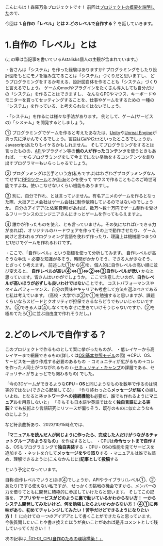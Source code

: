 こんにちは！森羅万象プロジェクトです！
前回は[プロジェクトの概要を説明した](https://github.com/shinrabansyo/tech-blog/blob/main/Articles/00-%E3%81%AF%E3%81%98%E3%82%81%E3%81%AB/00-01_%E8%87%AA%E5%B7%B1%E7%B4%B9%E4%BB%8B.md)ので、
  
今回は
**1.自作の「レベル」とは
2.どのレベルで自作する？**
を話していきます。
  
  
# 1.自作の「レベル」とは
(この章は当記事を書いているAstalisks個人の主観が含まれています。)
  
・皆さんは「システム」を作った経験はありますか?
プログラミングをしたり設計図をもとにモノを組み立てることは「システム」づくりだと思いますし、
どうプログラミングをするか考える、設計図自体を作ることも「システム」づくりと言えるでしょう。
ゲームのmodやプラグインをたくさん導入しても自分だけの「システム」を作ることはできますし、
なんならPCやマウス、キーボードやモニターを買ってセッティングすることを、仕事やゲームをするための
一種の「システム」を作っている、と考えられなくはないでしょう。
  
・「システム」を作るには様々な手法があります。
例として、ゲーム(サービスの)「システム」を開発するとしましょう。
  
① プログラミングでゲームを作ると考えたあなたは、[Unity](https://unity.com/ja/download)や[Unreal Engine](https://www.unrealengine.com/ja/unreal-engine-5)が
真っ先に浮かんでくるでしょう。言語は[C#](https://dotnet.microsoft.com/ja-jp/languages/csharp)や[C++](https://learn.microsoft.com/ja-jp/cpp/cpp/welcome-back-to-cpp-modern-cpp?view=msvc-170)といったところでしょうか。Javascriptあたりもイケるかもしれません。
そしてプログラミングをするとは言ったものの、[API](https://gblogs.cisco.com/jp/2021/08/whats_rest-api_basic/)やプラグイン等の**他の人が作ったコンテンツ**を使うときもあれば、
一からプログラミングをして今までにない挙動をするコンテンツを創り出すプログラマーもいらっしゃるでしょう。
  
② プログラミングは苦手という方(私もですよ)はわざわざプログラミングなんてせずに[RPGツクール](https://tkool.jp/mv/about/index.html)とか[Glide](https://www.glideapps.com/)とかを使って
マウスで作ることもこのご時世可能ですよね。使いこなせないくらい機能もありますし。
  
③ 別に、自分で作れ、とは言っていません。有名アニメのゲームを作るとなった際、大抵アニメ会社はゲーム会社に制作依頼しているのではないのでしょうか。
自分のアイデア(と依頼費用)があれば、数万～数十万円でゲーム制作を受けるフリーランスのエンジニアさんにきっとゲームを作ってもらえますよ。
  
④ 誰かが作ったものを使え、とも言っていません。その気になれば(+できる力があれば)、オリジナルのハードウェアを作ってその上で動作させたり、
ゲーム向けと言われるプログラミング言語を使わず作ったり、理論上は機械語つまり0と1だけでゲームを作れるわけです。
  
・ここで、「自作レベル」という指標を使って分析してみます。
自作レベルが高そうな手法 = 必要な知識が多そう、時間がかかりそう、できる人が少なそう、とざっくり考えます。
前述した①から④を、個人的に自作レベルの高い順に並び変えると、
**自作レベルが高い④⇔①⇔②⇔③自作レベルが低い**
かなと思っています。皆さんはいかがでしょうか。
ここで注意したいのが、**自作レベルが高いほうが必ずしも良いわけではない**ことです。
コストパフォーマンスやタイムパフォーマンス、自分の興味やキャリアも考慮して方法を選ぶべきであると私は考えています。
(高校・大学では②か①を勉強すると思いますが、課題くらいならスピードとクオリティが担保できるならどうでもいいじゃないですか。
③できる人は④しなくても幸せに生きていけそうじゃないですか、②を極めてたら①に並ぶ自由度で作れそうだし。)
  
  
# 2.どのレベルで自作する？
  
このプロジェクトで作るものとして案に挙がったものが、
・低レイヤーから高レイヤーまで網羅できるもの(詳しくは[OSI基本参照モデル](https://www.iso.org/ics/35.100/x/)の図)
→CPU、OS、サービスを一通り作成する必要のあるもの
・コミュニティが広がるもの→コレを作った人同士がつながれるもの
(+[セキュリティ・キャンプ](https://www.ipa.go.jp/jinzai/security-camp/about.html)の課題である、セキュリティがちょっとでも関わるもの)
でした。
  
「今の3Dゲームができるような**CPU・OS**と同じようなものを数年で作るのは現実的ではない(できたら起業してる)」
「作り終わったら**メッセージが届く**の嬉しいよね、となると**ネットワークへの接続機能**も必要だ、誰でも作れるように**マニュアル**を用意しないと」
「そもそも日本語や英語ではなく**独自言語による実装**!? でも技術より言語研究にリソースが偏りそう、既存のものに似たようなものにしよう」
  
など紆余曲折あり、2023/10/15時点では、
  
**「マニュアルを読んだ人が同じように作ったら、完成した人だけがつながるチャットグループのようなもの」**
を作成するとし、
・CPUは**命令セットまで自作**する、OSもプログラミングで**独自実装**する
・CPU・OSの性能を見てサービスを追加する
・ネットを介して**メッセージをやり取り**する
・マニュアルは誰でも読め、理解できるように(こんなかんじに)**記事として投稿**する
  
という予定になっています。
  
  
自称:自作レベルでいうとほぼ④でしょうか、APIやライブラリ(レベル①、②あたり)ですら使えない私ですが、
せっかくの挑戦の機会ですから、メンバーの力を借りてともに開発に積極的に参加していけたらと思います。
そしてこの記事を、
**アプリやサービスがどのように裏で動いているかわからない方！**
**一からシステム開発してみたいけど、何を勉強したらよいかわからない方！**
**④①に興味があり、初めてチャレンジしてみたい！苦手だけどできるようになりたい方！！**
に向けての*一つのアイデア*として書くことができたらと思っています。
今後質問したいことや書き換えたほうが良いことがあれば是非コメントとして残していってください！！
  
  
次の記事は[「01-01_CPU自作のための環境構築！」](https://github.com/shinrabansyo/tech-blog/blob/main/Articles/01-CPU%E3%82%92%E3%81%A4%E3%81%8F%E3%82%8D%E3%81%86%EF%BC%88%E3%81%84%E3%81%8D%E3%81%AA%E3%82%8A%EF%BC%81%EF%BC%9F%EF%BC%89/01-01_CPU%E8%87%AA%E4%BD%9C%E3%81%AE%E6%BA%96%E5%82%99/01-01_CPU%E8%87%AA%E4%BD%9C%E3%81%AE%E6%BA%96%E5%82%99.md)
  